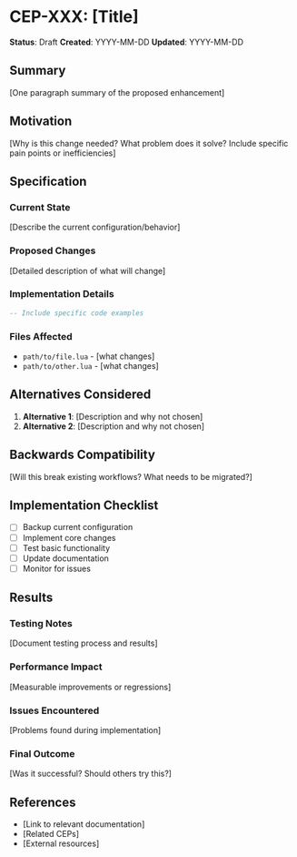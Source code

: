 # CEP-XXX: [Title]

**Status**: Draft **Created**: YYYY-MM-DD **Updated**: YYYY-MM-DD

## Summary

[One paragraph summary of the proposed enhancement]

## Motivation

[Why is this change needed? What problem does it solve? Include specific pain
points or inefficiencies]

## Specification

### Current State

[Describe the current configuration/behavior]

### Proposed Changes

[Detailed description of what will change]

### Implementation Details

```lua
-- Include specific code examples
```

### Files Affected

- `path/to/file.lua` - [what changes]
- `path/to/other.lua` - [what changes]

## Alternatives Considered

1. **Alternative 1**: [Description and why not chosen]
2. **Alternative 2**: [Description and why not chosen]

## Backwards Compatibility

[Will this break existing workflows? What needs to be migrated?]

## Implementation Checklist

- [ ] Backup current configuration
- [ ] Implement core changes
- [ ] Test basic functionality
- [ ] Update documentation
- [ ] Monitor for issues

## Results

### Testing Notes

[Document testing process and results]

### Performance Impact

[Measurable improvements or regressions]

### Issues Encountered

[Problems found during implementation]

### Final Outcome

[Was it successful? Should others try this?]

## References

- [Link to relevant documentation]
- [Related CEPs]
- [External resources]
